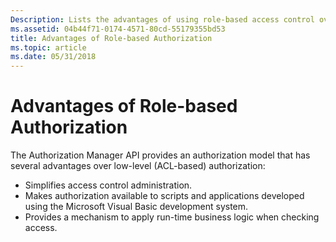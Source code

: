 ```yaml
---
Description: Lists the advantages of using role-based access control over using ACL-based access control.
ms.assetid: 04b44f71-0174-4571-80cd-55179355bd53
title: Advantages of Role-based Authorization
ms.topic: article
ms.date: 05/31/2018
---
```


# Advantages of Role-based Authorization

The Authorization Manager API provides an authorization model that has several advantages over low-level (ACL-based) authorization:

-   Simplifies access control administration.
-   Makes authorization available to scripts and applications developed using the Microsoft Visual Basic development system.
-   Provides a mechanism to apply run-time business logic when checking access.

 

 



